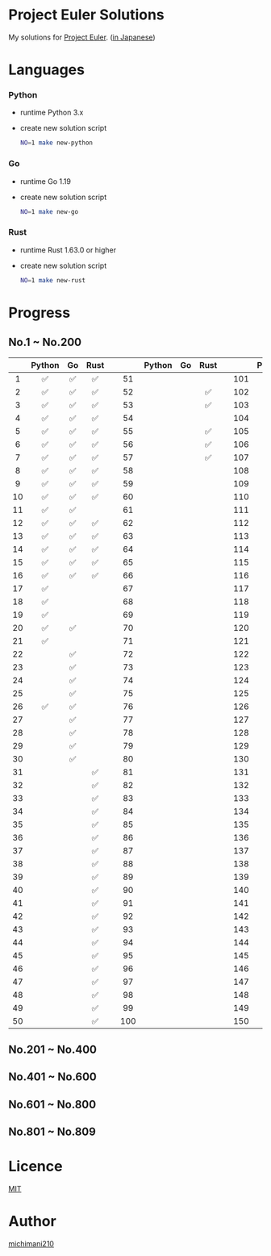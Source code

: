 Project Euler Solutions
===

My solutions for [Project Euler](https://projecteuler.net/). ([in Japanese](http://odz.sakura.ne.jp/projecteuler/))

# Languages

### Python

- runtime Python 3.x
- create new solution script

  ```bash
  NO=1 make new-python
  ```

### Go

- runtime Go 1.19
- create new solution script

  ```bash
  NO=1 make new-go
  ```
  
### Rust

- runtime Rust 1.63.0 or higher
- create new solution script

  ```bash
  NO=1 make new-rust
  ```

# Progress

## No.1 ~ No.200

|  | Python | Go | Rust |  |  | Python | Go | Rust |  |  | Python | Go | Rust |  |  | Python | Go | Rust |
| :---: | :---: | :---: | :---: | :---: | :---: | :---: | :---: | :---: | :---: | :---: | :---: | :---: | :---: | :---: | :---: | :---: | :---: | :---: |
| 1 | ✅ | ✅ | ✅ |  | 51 |  |  |  |  | 101 |  |  |  |  | 151 |  |  |  |
| 2 | ✅ | ✅ | ✅ |  | 52 |  |  | ✅ |  | 102 |  |  |  |  | 152 |  |  |  |
| 3 | ✅ | ✅ | ✅ |  | 53 |  |  | ✅ |  | 103 |  |  |  |  | 153 |  |  |  |
| 4 | ✅ | ✅ | ✅ |  | 54 |  |  |  |  | 104 |  |  |  |  | 154 |  |  |  |
| 5 | ✅ | ✅ | ✅ |  | 55 |  |  | ✅ |  | 105 |  |  |  |  | 155 |  |  |  |
| 6 | ✅ | ✅ | ✅ |  | 56 |  |  | ✅ |  | 106 |  |  |  |  | 156 |  |  |  |
| 7 | ✅ | ✅ | ✅ |  | 57 |  |  | ✅ |  | 107 |  |  |  |  | 157 |  |  |  |
| 8 | ✅ | ✅ | ✅ |  | 58 |  |  |  |  | 108 |  |  |  |  | 158 |  |  |  |
| 9 | ✅ | ✅ | ✅ |  | 59 |  |  |  |  | 109 |  |  |  |  | 159 |  |  |  |
| 10 | ✅ | ✅ | ✅ |  | 60 |  |  |  |  | 110 |  |  |  |  | 160 |  |  |  |
| 11 | ✅ | ✅ |  |  | 61 |  |  |  |  | 111 |  |  |  |  | 161 |  |  |  |
| 12 | ✅ | ✅ | ✅ |  | 62 |  |  |  |  | 112 |  |  |  |  | 162 |  |  |  |
| 13 | ✅ | ✅ | ✅ |  | 63 |  |  |  |  | 113 |  |  |  |  | 163 |  |  |  |
| 14 | ✅ | ✅ | ✅ |  | 64 |  |  |  |  | 114 |  |  |  |  | 164 |  |  |  |
| 15 | ✅ | ✅ | ✅ |  | 65 |  |  |  |  | 115 |  |  |  |  | 165 |  |  |  |
| 16 | ✅ | ✅ | ✅ |  | 66 |  |  |  |  | 116 |  |  |  |  | 166 |  |  |  |
| 17 | ✅ |  |  |  | 67 |  |  |  |  | 117 |  |  |  |  | 167 |  |  |  |
| 18 | ✅ |  |  |  | 68 |  |  |  |  | 118 |  |  |  |  | 168 |  |  |  |
| 19 | ✅ |  |  |  | 69 |  |  |  |  | 119 |  |  |  |  | 169 |  |  |  |
| 20 | ✅ | ✅ |  |  | 70 |  |  |  |  | 120 |  |  |  |  | 170 |  |  |  |
| 21 | ✅ |  |  |  | 71 |  |  |  |  | 121 |  |  |  |  | 171 |  |  |  |
| 22 |  | ✅ |  |  | 72 |  |  |  |  | 122 |  |  |  |  | 172 |  |  |  |
| 23 |  | ✅ |  |  | 73 |  |  |  |  | 123 |  |  |  |  | 173 |  |  |  |
| 24 |  | ✅ |  |  | 74 |  |  |  |  | 124 |  |  |  |  | 174 |  |  |  |
| 25 |  | ✅ |  |  | 75 |  |  |  |  | 125 |  |  |  |  | 175 |  |  |  |
| 26 | ✅ | ✅ |  |  | 76 |  |  |  |  | 126 |  |  |  |  | 176 |  |  |  |
| 27 |  | ✅ |  |  | 77 |  |  |  |  | 127 |  |  |  |  | 177 |  |  |  |
| 28 |  | ✅ |  |  | 78 |  |  |  |  | 128 |  |  |  |  | 178 |  |  |  |
| 29 |  | ✅ |  |  | 79 |  |  |  |  | 129 |  |  |  |  | 179 |  |  |  |
| 30 |  | ✅ |  |  | 80 |  |  |  |  | 130 |  |  |  |  | 180 |  |  |  |
| 31 |  |  | ✅ |  | 81 |  |  |  |  | 131 |  |  |  |  | 181 |  |  |  |
| 32 |  |  | ✅ |  | 82 |  |  |  |  | 132 |  |  |  |  | 182 |  |  |  |
| 33 |  |  | ✅ |  | 83 |  |  |  |  | 133 |  |  |  |  | 183 |  |  |  |
| 34 |  |  | ✅ |  | 84 |  |  |  |  | 134 |  |  |  |  | 184 |  |  |  |
| 35 |  |  | ✅ |  | 85 |  |  |  |  | 135 |  |  |  |  | 185 |  |  |  |
| 36 |  |  | ✅ |  | 86 |  |  |  |  | 136 |  |  |  |  | 186 |  |  |  |
| 37 |  |  | ✅ |  | 87 |  |  |  |  | 137 |  |  |  |  | 187 |  |  |  |
| 38 |  |  | ✅ |  | 88 |  |  |  |  | 138 |  |  |  |  | 188 |  |  |  |
| 39 |  |  | ✅ |  | 89 |  |  |  |  | 139 |  |  |  |  | 189 |  |  |  |
| 40 |  |  | ✅ |  | 90 |  |  |  |  | 140 |  |  |  |  | 190 |  |  |  |
| 41 |  |  | ✅ |  | 91 |  |  |  |  | 141 |  |  |  |  | 191 |  |  |  |
| 42 |  |  | ✅ |  | 92 |  |  |  |  | 142 |  |  |  |  | 192 |  |  |  |
| 43 |  |  | ✅ |  | 93 |  |  |  |  | 143 |  |  |  |  | 193 |  |  |  |
| 44 |  |  | ✅ |  | 94 |  |  |  |  | 144 |  |  |  |  | 194 |  |  |  |
| 45 |  |  | ✅ |  | 95 |  |  |  |  | 145 |  |  |  |  | 195 |  |  |  |
| 46 |  |  | ✅ |  | 96 |  |  |  |  | 146 |  |  |  |  | 196 |  |  |  |
| 47 |  |  | ✅ |  | 97 |  |  |  |  | 147 |  |  |  |  | 197 |  |  |  |
| 48 |  |  | ✅ |  | 98 |  |  |  |  | 148 |  |  |  |  | 198 |  |  |  |
| 49 |  |  | ✅ |  | 99 |  |  |  |  | 149 |  |  |  |  | 199 |  |  |  |
| 50 |  |  | ✅ |  | 100 |  |  |  |  | 150 |  |  |  |  | 200 |  |  |  |

## No.201 ~ No.400

## No.401 ~ No.600

## No.601 ~ No.800

## No.801 ~ No.809

# Licence

[MIT](https://github.com/michimani/Project-Euler-Solutions/blob/main/LICENSE)

# Author

[michimani210](https://twitter.com/michimani210)